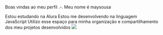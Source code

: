 Boas vindas ao meu perfil .-.
Meu nome é maysousa

Estou estudando na Alura
Estou me desenvolvendo na linguagem JavaScript
Utilizo esse espaço para minha organização e compartilhamento dos meu projetos desenvolvidos
![](https://media1.tenor.com/m/OjV_AI7mIVYAAAAd/alexademie-maddy-perez.gif)
